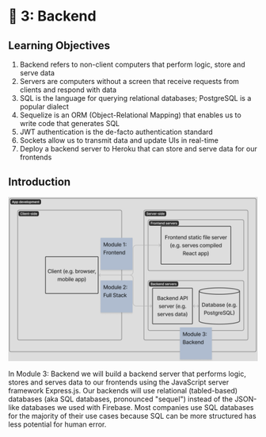 # 🤖 3: Backend

## Learning Objectives

1. Backend refers to non-client computers that perform logic, store and serve data
2. Servers are computers without a screen that receive requests from clients and respond with data
3. SQL is the language for querying relational databases; PostgreSQL is a popular dialect
4. Sequelize is an ORM (Object-Relational Mapping) that enables us to write code that generates SQL
5. JWT authentication is the de-facto authentication standard
6. Sockets allow us to transmit data and update UIs in real-time
7. Deploy a backend server to Heroku that can store and serve data for our frontends

## Introduction

![We will now build the backend portion of our app architecture. Source: Rocket Academy](<../.gitbook/assets/3 - Backend.png>)

In Module 3: Backend we will build a backend server that performs logic, stores and serves data to our frontends using the JavaScript server framework Express.js. Our backends will use relational (tabled-based) databases (aka SQL databases, pronounced "sequel") instead of the JSON-like databases we used with Firebase. Most companies use SQL databases for the majority of their use cases because SQL can be more structured has less potential for human error.
